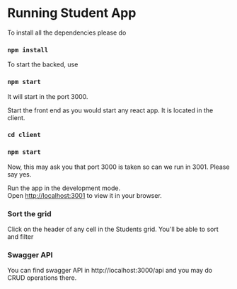 # Running Student App

To install all the dependencies please do 

### `npm install`

To start the backed, use 

### `npm start`

It will start in the port 3000. 

Start the front end as you would start any react app. It is located in the client. 

### `cd client`
### `npm start`

Now, this may ask you that port 3000 is taken so can we run in 3001. Please say yes. 

Run the app in the development mode.\
Open [http://localhost:3001](http://localhost:3001) to view it in your browser.

### Sort the grid

Click on the header of any cell in the Students grid. You'll be able to sort and filter

### Swagger API
You can find swagger API in http://localhost:3000/api and you may do CRUD operations there. 